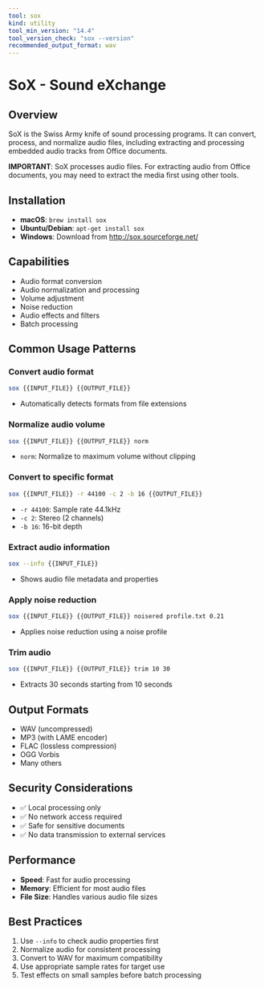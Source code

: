 ```yaml
---
tool: sox
kind: utility
tool_min_version: "14.4"
tool_version_check: "sox --version"
recommended_output_format: wav
---
```


# SoX - Sound eXchange

## Overview

SoX is the Swiss Army knife of sound processing programs. It can convert, process, and normalize audio files, including extracting and processing embedded audio tracks from Office documents.

**IMPORTANT**: SoX processes audio files. For extracting audio from Office documents, you may need to extract the media first using other tools.

## Installation

- **macOS**: `brew install sox`
- **Ubuntu/Debian**: `apt-get install sox`
- **Windows**: Download from <http://sox.sourceforge.net/>

## Capabilities

- Audio format conversion
- Audio normalization and processing
- Volume adjustment
- Noise reduction
- Audio effects and filters
- Batch processing

## Common Usage Patterns

### Convert audio format

```bash
sox {{INPUT_FILE}} {{OUTPUT_FILE}}
```

- Automatically detects formats from file extensions

### Normalize audio volume

```bash
sox {{INPUT_FILE}} {{OUTPUT_FILE}} norm
```

- `norm`: Normalize to maximum volume without clipping

### Convert to specific format

```bash
sox {{INPUT_FILE}} -r 44100 -c 2 -b 16 {{OUTPUT_FILE}}
```

- `-r 44100`: Sample rate 44.1kHz
- `-c 2`: Stereo (2 channels)
- `-b 16`: 16-bit depth

### Extract audio information

```bash
sox --info {{INPUT_FILE}}
```

- Shows audio file metadata and properties

### Apply noise reduction

```bash
sox {{INPUT_FILE}} {{OUTPUT_FILE}} noisered profile.txt 0.21
```

- Applies noise reduction using a noise profile

### Trim audio

```bash
sox {{INPUT_FILE}} {{OUTPUT_FILE}} trim 10 30
```

- Extracts 30 seconds starting from 10 seconds

## Output Formats

- WAV (uncompressed)
- MP3 (with LAME encoder)
- FLAC (lossless compression)
- OGG Vorbis
- Many others

## Security Considerations

- ✅ Local processing only
- ✅ No network access required
- ✅ Safe for sensitive documents
- ✅ No data transmission to external services

## Performance

- **Speed**: Fast for audio processing
- **Memory**: Efficient for most audio files
- **File Size**: Handles various audio file sizes

## Best Practices

1. Use `--info` to check audio properties first
2. Normalize audio for consistent processing
3. Convert to WAV for maximum compatibility
4. Use appropriate sample rates for target use
5. Test effects on small samples before batch processing

